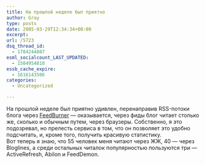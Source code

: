 ```yaml
---
title: На прошлой неделе был приятно
author: Gray
type: posts
date: 2005-03-29T12:34:34+00:00
excerpt:
url: /5723
dsq_thread_id:
  - 1784244807
esml_socialcount_LAST_UPDATED:
  - 1504954810
essb_cache_expire:
  - 1616143506
categories:
  - Uncategorized

---
```








На прошлой неделе был приятно удивлен, перенаправив RSS-потоки блога через <a href="http://www.feedburner.com/" target="_blank">FeedBurner</a> &#8212; оказывается, через фиды блог читает столько же, сколько и обычным путем, через браузеры. Собственно, я это подозревал, но прелесть сервиса в том, что он позволяет это удобно подсчитать, и, кроме того, получить красивую статистику.  
Вот теперь я знаю, что 55 человек меня читают через ЖЖ, 40 &#8212; через Bloglines, а среди остальных читалок популярностью пользуются три &#8212; ActiveRefresh, Abilon и FeedDemon.